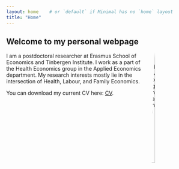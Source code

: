 ```yaml
---
layout: home    # or `default` if Minimal has no `home` layout
title: "Home"
---
```


<div style="float: right; margin: 0 0 1rem 1rem; max-width: 200px;">
  <img src="{{ '/graphics/9ca4446a62b3a82a649edf944974ca08-768x1151.jpg' | relative_url }}" alt="Vahid Moghani" style="width: 30%; height: auto; border-radius: 50%;" />
</div>

## Welcome to my personal webpage

I am a postdoctoral researcher at Erasmus School of Economics and Tinbergen Institute. I work as a part of the Health Economics group in the Applied Economics department. My research interests mostly lie in the intersection of Health, Labour, and Family Economics.

You can download my current CV here: [CV](/documents/CV.pdf).
